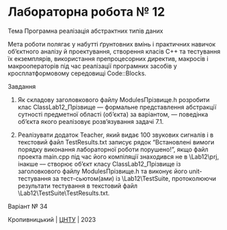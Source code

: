﻿# Лабораторна робота № 12

Тема Програмна реалізація абстрактних типів даних

Мета роботи полягає у набутті ґрунтовних вмінь і практичних
навичок об’єктного аналізу й проектування, створення класів С++
та тестування їх екземплярів, використання препроцесорних
директив, макросів і макрооператорів під час реалізації програмних
засобів у кросплатформовому середовищі Code::Blocks. 

Завдання 
1. 	Як складову заголовкового файлу ModulesПрізвище.h розробити
	клас ClassLab12_Прізвище –– формальне представлення
	абстракції сутності предметної області (об’єкта) за варіантом, ―
	поведінка об’єкта якого реалізовує розв’язування задачі 7.1.

2. 	Реалізувати додаток Teacher, який видає 100 звукових сигналів і в
	текстовий файл TestResults.txt записує рядок “Встановлені вимоги
	порядку виконання лабораторної роботи порушено!”, якщо файл
	проекта main.срр під час його компіляції знаходився не в \Lab12\prj,
	інакше –– створює об’єкт класу ClassLab12_Прізвище із
	заголовкового файлу ModulesПрізвище.h та виконує його unit-тестування
	за тест-сьютом(ами) із \Lab12\TestSuite\, протоколюючи результати
	тестування в текстовий файл \Lab12\TestSuite\TestResults.txt. 
	

Варіант № 34


Кропивницький | <a href="http://www.kntu.kr.ua/">ЦНТУ</a> | 2023